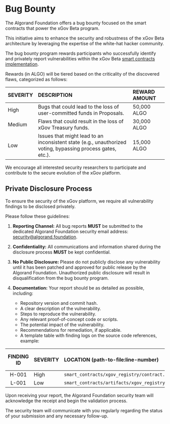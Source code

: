 # Bug Bounty

The Algorand Foundation offers a bug bounty focused on the smart contracts that
power the xGov Beta program.

This initiative aims to enhance the security and robustness of the xGov Beta architecture
by leveraging the expertise of the white-hat hacker community.

The bug bounty program rewards participants who successfully identify and privately
report vulnerabilities within the xGov Beta [smart contracts implementation](https://github.com/algorandfoundation/xgov-beta-sc).

Rewards (in ALGO) will be tiered based on the criticality of the discovered flaws,
categorized as follows:

| SEVERITY | DESCRIPTION                                                                                                 | REWARD AMOUNT |
| :------- | :---------------------------------------------------------------------------------------------------------- | :------------ |
| High     | Bugs that could lead to the loss of user-committed funds in Proposals.                                      | 50,000 ALGO   |
| Medium   | Flaws that could result in the loss of xGov Treasury funds.                                                 | 30,000 ALGO   |
| Low      | Issues that might lead to an inconsistent state (e.g., unauthorized voting, bypassing process gates, etc.). | 15,000 ALGO   |

We encourage all interested security researchers to participate and contribute to
the secure evolution of the xGov platform.

## Private Disclosure Process

To ensure the security of the xGov platform, we require all vulnerability findings
to be disclosed privately.

Please follow these guidelines:

1. **Reporting Channel:** All bug reports **MUST** be submitted to the dedicated
   Algorand Foundation security email address: [security@algorand.foundation](mailto:security@algorand.foundation).

1. **Confidentiality:** All communications and information shared during the disclosure
   process **MUST** be kept confidential.

1. **No Public Disclosure:** Please do not publicly disclose any vulnerability until
   it has been patched and approved for public release by the Algorand Foundation.
   Unauthorized public disclosure will result in disqualification from the bug bounty
   program.

1. **Documentation:** Your report should be as detailed as possible, including:
   - Repository version and commit hash.
   - A clear description of the vulnerability.
   - Steps to reproduce the vulnerability.
   - Any relevant proof-of-concept code or scripts.
   - The potential impact of the vulnerability.
   - Recommendations for remediation, if applicable.
   - A template table with finding logs on the source code references, example:

| FINDING ID | SEVERITY | LOCATION (path-to-file:line-number)                                      | DESCRIPTION | PROPOSED SOLUTION (Optional) |
| :--------: | :------- | :----------------------------------------------------------------------- | :---------- | :--------------------------- |
|   H-001    | High     | `smart_contracts/xgov_registry/contract.py:42`                           | ...         | ...                          |
|   L-001    | Low      | `smart_contracts/artifacts/xgov_registry/XGovRegistry.approval.teal:420` | ...         | ...                          |

Upon receiving your report, the Algorand Foundation security team will acknowledge
the receipt and begin the validation process.

The security team will communicate with you regularly regarding the status of your
submission and any necessary follow-up.
